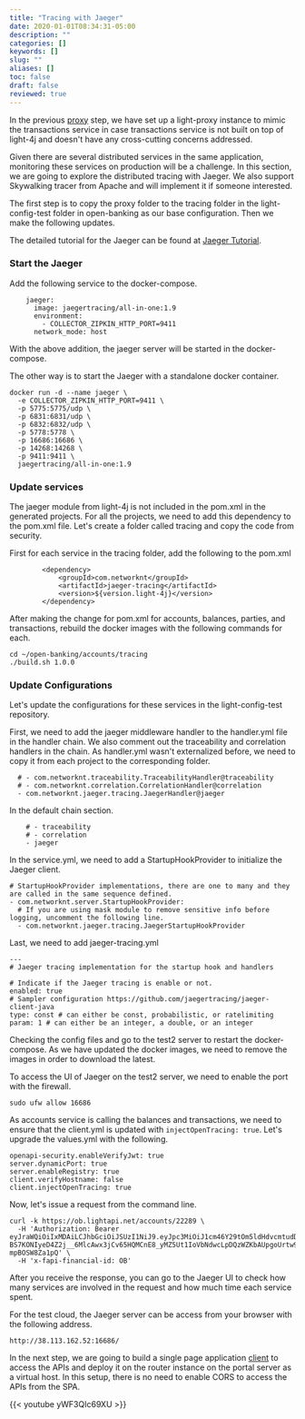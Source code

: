 ```yaml
---
title: "Tracing with Jaeger"
date: 2020-01-01T08:34:31-05:00
description: ""
categories: []
keywords: []
slug: ""
aliases: []
toc: false
draft: false
reviewed: true
---
```


In the previous [proxy][] step, we have set up a light-proxy instance to mimic the transactions service in case transactions service is not built on top of light-4j and doesn't have any cross-cutting concerns addressed. 

Given there are several distributed services in the same application, monitoring these services on production will be a challenge. In this section, we are going to explore the distributed tracing with Jaeger. We also support Skywalking tracer from Apache and will implement it if someone interested. 

The first step is to copy the proxy folder to the tracing folder in the light-config-test folder in open-banking as our base configuration. Then we make the following updates. 

The detailed tutorial for the Jaeger can be found at [Jaeger Tutorial][]. 

### Start the Jaeger

Add the following service to the docker-compose. 

```
    jaeger:
      image: jaegertracing/all-in-one:1.9
      environment: 
        - COLLECTOR_ZIPKIN_HTTP_PORT=9411
      network_mode: host

```

With the above addition, the jaeger server will be started in the docker-compose. 

The other way is to start the Jaeger with a standalone docker container. 

```
docker run -d --name jaeger \
  -e COLLECTOR_ZIPKIN_HTTP_PORT=9411 \
  -p 5775:5775/udp \
  -p 6831:6831/udp \
  -p 6832:6832/udp \
  -p 5778:5778 \
  -p 16686:16686 \
  -p 14268:14268 \
  -p 9411:9411 \
  jaegertracing/all-in-one:1.9
```

### Update services

The jaeger module from light-4j is not included in the pom.xml in the generated projects. For all the projects, we need to add this dependency to the pom.xml file. Let's create a folder called tracing and copy the code from security.

First for each service in the tracing folder, add the following to the pom.xml

```
        <dependency>
            <groupId>com.networknt</groupId>
            <artifactId>jaeger-tracing</artifactId>
            <version>${version.light-4j}</version>
        </dependency>
```

After making the change for pom.xml for accounts, balances, parties, and transactions, rebuild the docker images with the following commands for each. 

```
cd ~/open-banking/accounts/tracing
./build.sh 1.0.0
```

### Update Configurations

Let's update the configurations for these services in the light-config-test repository. 

First, we need to add the jaeger middleware handler to the handler.yml file in the handler chain. We also comment out the traceability and correlation handlers in the chain. As handler.yml wasn't externalized before, we need to copy it from each project to the corresponding folder. 


```
  # - com.networknt.traceability.TraceabilityHandler@traceability
  # - com.networknt.correlation.CorrelationHandler@correlation
  - com.networknt.jaeger.tracing.JaegerHandler@jaeger

```

In the default chain section.

```
    # - traceability
    # - correlation
    - jaeger
```

In the service.yml, we need to add a StartupHookProvider to initialize the Jaeger client. 

```
# StartupHookProvider implementations, there are one to many and they are called in the same sequence defined.
- com.networknt.server.StartupHookProvider:
  # If you are using mask module to remove sensitive info before logging, uncomment the following line.
  - com.networknt.jaeger.tracing.JaegerStartupHookProvider

```

Last, we need to add jaeger-tracing.yml

```
---
# Jaeger tracing implementation for the startup hook and handlers

# Indicate if the Jaeger tracing is enable or not.
enabled: true
# Sampler configuration https://github.com/jaegertracing/jaeger-client-java
type: const # can either be const, probabilistic, or ratelimiting
param: 1 # can either be an integer, a double, or an integer

```

Checking the config files and go to the test2 server to restart the docker-compose. As we have updated the docker images, we need to remove the images in order to download the latest. 


To access the UI of Jaeger on the test2 server, we need to enable the port with the firewall. 

```
sudo ufw allow 16686
```

As accounts service is calling the balances and transactions, we need to ensure that the client.yml is updated with `injectOpenTracing: true`. Let's upgrade the values.yml with the following. 

```
openapi-security.enableVerifyJwt: true
server.dynamicPort: true
server.enableRegistry: true
client.verifyHostname: false
client.injectOpenTracing: true
```

Now, let's issue a request from the command line. 

```
curl -k https://ob.lightapi.net/accounts/22289 \
  -H 'Authorization: Bearer eyJraWQiOiIxMDAiLCJhbGciOiJSUzI1NiJ9.eyJpc3MiOiJ1cm46Y29tOm5ldHdvcmtudDpvYXV0aDI6djEiLCJhdWQiOiJ1cm46Y29tLm5ldHdvcmtudCIsImV4cCI6MTg5MTcwNDgyNiwianRpIjoiUWttZHRFeE53dDNqemlGSlBtWmFQQSIsImlhdCI6MTU3NjM0NDgyNiwibmJmIjoxNTc2MzQ0NzA2LCJ2ZXJzaW9uIjoiMS4wIiwidXNlcl9pZCI6InN0ZXZlaHUiLCJ1c2VyX3R5cGUiOiJDVVNUT01FUiIsImNsaWVudF9pZCI6ImY3ZDQyMzQ4LWM2NDctNGVmYi1hNTJkLTRjNTc4NzQyMWU3MiIsInNjb3BlIjpbImFjY291bnRzIl19.nqtuQSeeiltEWjXWrdzNrRkKtnqxlO7SUhCMVKzf9zRC0QU4SbdUR99Vbl4MiiTAQR0MxkE5s-BS7KONIyeD4Z2j__6MlcAwx3jCv65HQMCnE8_yMZ5Ut1IoVbNdwcLpDQzWZKbAUpgoUrtw9l_y7zPcyFIHIn0pxo8IiE84ctgfRa1lVU6yjQ8YuTwk5lJmojUToJNeRqXGx73xslrTlXXqF7lLEcCe52cJjbl1oTwzhXIOFllQ85sjbRHWILHpqOKBgpDoQgLqj6Q6aTShlgIjVifbeCZiECamGDUwjXcvFK1mPYy7DWo0PuLJZ0Hy6KaLMP9yr-mpBOSW8Za1pQ' \
  -H 'x-fapi-financial-id: OB'
```

After you receive the response, you can go to the Jaeger UI to check how many services are involved in the request and how much time each service spent. 

For the test cloud, the Jaeger server can be access from your browser with the following address. 

```
http://38.113.162.52:16686/
```

In the next step, we are going to build a single page application [client][] to access the APIs and deploy it on the router instance on the portal server as a virtual host. In this setup, there is no need to enable CORS to access the APIs from the SPA. 

{{< youtube yWF3QIc69XU >}}

[proxy]: /tutorial/open-banking/proxy/
[Jaeger Tutorial]: /tutorial/tracing/jaeger/
[client]: /tutorial/open-banking/client/
